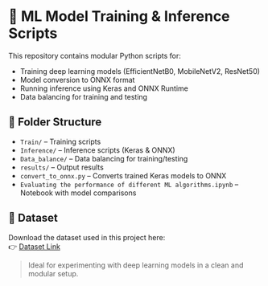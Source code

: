 # 🧠 ML Model Training & Inference Scripts

This repository contains modular Python scripts for:

- Training deep learning models (EfficientNetB0, MobileNetV2, ResNet50)
- Model conversion to ONNX format
- Running inference using Keras and ONNX Runtime
- Data balancing for training and testing

## 📁 Folder Structure
- `Train/` – Training scripts
- `Inference/` – Inference scripts (Keras & ONNX)
- `Data_balance/` – Data balancing for training/testing
- `results/` – Output results
- `convert_to_onnx.py` – Converts trained Keras models to ONNX
- `Evaluating the performance of different ML algorithms.ipynb` – Notebook with model comparisons

## 📂 Dataset

Download the dataset used in this project here:  
👉 [Dataset Link](https://your-dataset-link.com)

> Ideal for experimenting with deep learning models in a clean and modular setup.
